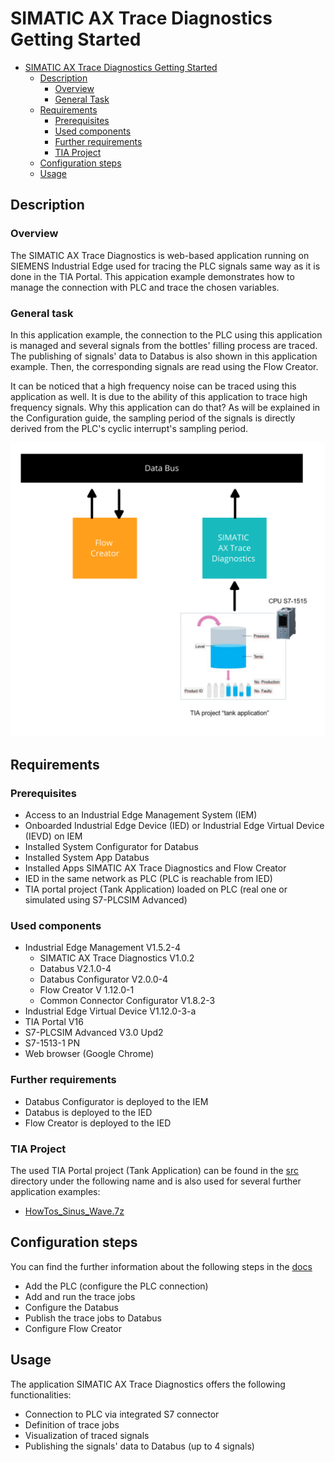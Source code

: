 # SIMATIC AX Trace Diagnostics Getting Started

- [SIMATIC AX Trace Diagnostics Getting Started](#simatic-ax-trace-diagnostics-getting-started)
  - [Description](#description)
    - [Overview](#overview)
    - [General Task](#general-task)
  - [Requirements](#requirements)
    - [Prerequisites](#prerequisites)
    - [Used components](#used-components)
    - [Further requirements](#further-requirements)
    - [TIA Project](#tia-project)
  - [Configuration steps](#configuration-steps)
  - [Usage](#usage)

## Description

### Overview

The SIMATIC AX Trace Diagnostics is web-based application running on SIEMENS Industrial Edge used for tracing the PLC signals same way as it is done in the TIA Portal. This appication example demonstrates how to manage the connection with PLC and trace the chosen variables. 

### General task

In this application example, the connection to the PLC using this application is managed and several signals from the bottles' filling process are traced.  The publishing of signals' data to Databus is also shown in this application example. Then, the corresponding signals are read using the Flow Creator.

It can be noticed that a high frequency noise can be traced using this application as well. It is due to the ability of this application to trace high frequency signals. Why this application can do that? As will be explained in the Configuration guide, the sampling period of the signals is directly derived from the PLC's cyclic interrupt's sampling period.

![task](docs/graphics/Overview.png)

## Requirements

###  Prerequisites

- Access to an Industrial Edge Management System (IEM)
- Onboarded Industrial Edge Device (IED) or Industrial Edge Virtual Device (IEVD) on IEM
- Installed System Configurator for Databus
- Installed System App Databus
- Installed Apps SIMATIC AX Trace Diagnostics and Flow Creator
- IED in the same network as PLC (PLC is reachable from IED)
- TIA portal project (Tank Application) loaded on PLC (real one or simulated using S7-PLCSIM Advanced)

### Used components

- Industrial Edge Management V1.5.2-4
  - SIMATIC AX Trace Diagnostics V1.0.2
  - Databus V2.1.0-4
  - Databus Configurator V2.0.0-4
  - Flow Creator V 1.12.0-1
  - Common Connector Configurator V1.8.2-3
- Industrial Edge Virtual Device V1.12.0-3-a
- TIA Portal V16
- S7-PLCSIM Advanced V3.0 Upd2
- S7-1513-1 PN
- Web browser (Google Chrome)

### Further requirements

- Databus Configurator is deployed to the IEM
- Databus is deployed to the IED
- Flow Creator is deployed to the IED

### TIA Project

The used TIA Portal project (Tank Application) can be found in the [src](docs/src) directory under the following name and is also used for several further application examples: 

- [HowTos_Sinus_Wave.7z](docs/src/HowTos_Sinus_Wave.7z)

## Configuration steps

You can find the further information about the following steps in the [docs](docs/Installation.md)
- Add the PLC (configure the PLC connection)
- Add and run the trace jobs
- Configure the Databus
- Publish the trace jobs to Databus
- Configure Flow Creator

## Usage

The application SIMATIC AX Trace Diagnostics offers the following functionalities:

- Connection to PLC via integrated S7 connector
- Definition of trace jobs
- Visualization of traced signals
- Publishing the signals' data to Databus (up to 4 signals)



  
